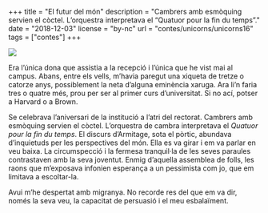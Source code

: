 +++
title = "El futur del món"
description = "Cambrers amb esmòquing servien el còctel. L’orquestra interpretava el “Quatuor pour la fin du temps”."
date = "2018-12-03"
license = "by-nc"
url = "contes/unicorns/unicorns16"
tags = ["contes"]
+++

<img class="emoji" src="/contes/unicorns/twemoji/1f3bb.svg" />

Era l’única dona que assistia a la recepció i l’única que he vist mai al campus. Abans, entre els vells, m’havia paregut una xiqueta de tretze o catorze anys, possiblement la neta d’alguna eminència xaruga. Ara li’n faria tres o quatre més, prou per ser al primer curs d’universitat. Si no ací, potser a Harvard o a Brown.

Se celebrava l’aniversari de la institució a l’atri del rectorat. Cambrers amb esmòquing servien el còctel. L’orquestra de cambra interpretava el *Quatuor pour la fin du temps*. El discurs d’Armitage, sota el pòrtic, abundava d’inquietuds per les perspectives del món. Ella es va girar i em va parlar en veu baixa. La circumspecció i la fermesa tranquil·la de les seves paraules contrastaven amb la seva joventut. Enmig d’aquella assemblea de folls, les raons que m’exposava infonien esperança a un pessimista com jo, que em limitava a escoltar-la.

Avui m’he despertat amb migranya. No recorde res del que em va dir, només la seva veu, la capacitat de persuasió i el meu esbalaïment.


